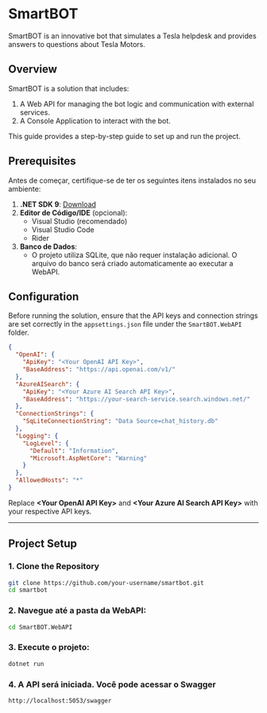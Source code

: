# SmartBOT 

SmartBOT is an innovative bot that simulates a Tesla helpdesk and provides answers to questions about Tesla Motors.


## Overview

SmartBOT is a solution that includes:
1. A Web API for managing the bot logic and communication with external services.
2. A Console Application to interact with the bot.

This guide provides a step-by-step guide to set up and run the project.


## Prerequisites

Antes de começar, certifique-se de ter os seguintes itens instalados no seu ambiente:

1. **.NET SDK 9**: [Download](https://dotnet.microsoft.com/download/dotnet/9.0)
2. **Editor de Código/IDE** (opcional):
   - Visual Studio (recomendado)
   - Visual Studio Code
   - Rider
3. **Banco de Dados**:
   - O projeto utiliza SQLite, que não requer instalação adicional. O arquivo do banco será criado automaticamente ao executar a WebAPI.



## Configuration

Before running the solution, ensure that the API keys and connection strings are set correctly in the `appsettings.json` file under the `SmartBOT.WebAPI` folder.

```json
{
  "OpenAI": {
    "ApiKey": "<Your OpenAI API Key>",
    "BaseAddress": "https://api.openai.com/v1/"
  },
  "AzureAISearch": {
    "ApiKey": "<Your Azure AI Search API Key>",
    "BaseAddress": "https://your-search-service.search.windows.net/"
  },
  "ConnectionStrings": {
    "SqLiteConnectionString": "Data Source=chat_history.db"
  },
  "Logging": {
    "LogLevel": {
      "Default": "Information",
      "Microsoft.AspNetCore": "Warning"
    }
  },
  "AllowedHosts": "*"
}
```
Replace **\<Your OpenAI API Key\>** and **\<Your Azure AI Search API Key\>** with your respective API keys.


---


## **Project Setup**

### 1. Clone the Repository
```bash
git clone https://github.com/your-username/smartbot.git
cd smartbot
```

### 2. Navegue até a pasta da WebAPI:
```bash
cd SmartBOT.WebAPI
```

### 3. Execute o projeto:
```bash
dotnet run
```

### 4. A API será iniciada. Você pode acessar o Swagger 
```http
http://localhost:5053/swagger
```

















